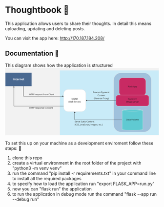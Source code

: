 # Thoughtbook 📖

This application allows users to share their thoughts.
In detail this means uploading, updating and deleting posts.

You can visit the app here:
http://170.187.184.208/


## Documentation 📝

This diagram shows how the application is structured
![](flaskblog/static/images/diagram.png)


To set this up on your machine as a development enviroment follow these steps: 👣

1. clone this repo
2. create a virtual environment in the root folder of the project with "python3 -m venv venv"
3. run the command "pip install -r requirements.txt" in your command line to install all the required packages
4. to specify how to load the application run "export FLASK_APP=run.py" 
5. now you can "flask run" the application
6. to run the application in debug mode run the command "flask --app run --debug run"


